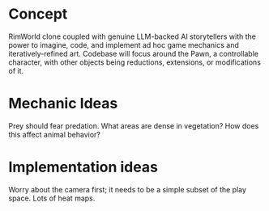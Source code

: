 # Concept

RimWorld clone coupled with genuine LLM-backed AI storytellers with the power to imagine, code, and implement ad hoc game mechanics and iteratively-refined art. Codebase will focus around the Pawn, a controllable character, with other objects being reductions, extensions, or modifications of it.

# Mechanic Ideas

Prey should fear predation.
What areas are dense in vegetation? How does this affect animal behavior?

# Implementation ideas
Worry about the camera first; it needs to be a simple subset of the play space.
Lots of heat maps.

